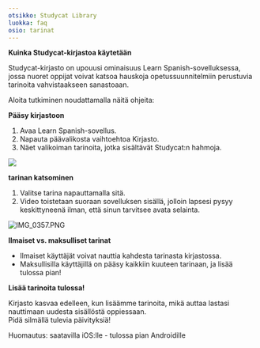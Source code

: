 ```yaml
---
otsikko: Studycat Library
luokka: faq
osio: tarinat
---
```

**Kuinka Studycat-kirjastoa käytetään**


Studycat-kirjasto on upouusi ominaisuus Learn Spanish-sovelluksessa, jossa nuoret oppijat voivat katsoa hauskoja opetussuunnitelmiin perustuvia tarinoita vahvistaakseen sanastoaan.


Aloita tutkiminen noudattamalla näitä ohjeita:


**Pääsy kirjastoon**


1. Avaa Learn Spanish-sovellus.
2. Napauta päävalikosta vaihtoehtoa Kirjasto.
3. Näet valikoiman tarinoita, jotka sisältävät Studycat:n hahmoja.


![](https://help.Studycat.com/hc/article_attachments/38812096342041)


**tarinan katsominen**


1. Valitse tarina napauttamalla sitä.
2. Video toistetaan suoraan sovelluksen sisällä, jolloin lapsesi pysyy keskittyneenä ilman, että sinun tarvitsee avata selainta.


![IMG_0357.PNG](https://help.Studycat.com/hc/article_attachments/38812096344217)


**Ilmaiset vs. maksulliset tarinat**


* Ilmaiset käyttäjät voivat nauttia kahdesta tarinasta kirjastossa.
* Maksullisilla käyttäjillä on pääsy kaikkiin kuuteen tarinaan, ja lisää tulossa pian!


**Lisää tarinoita tulossa!**


Kirjasto kasvaa edelleen, kun lisäämme tarinoita, mikä auttaa lastasi nauttimaan uudesta sisällöstä oppiessaan.  
Pidä silmällä tulevia päivityksiä!  
  
  
Huomautus: saatavilla iOS:lle \- tulossa pian Androidille